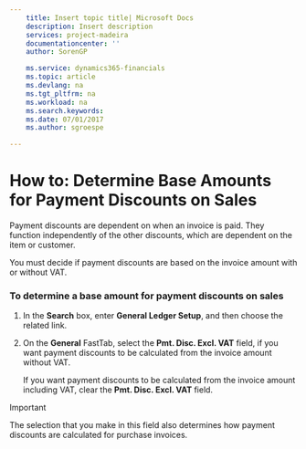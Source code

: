 ```yaml
---
    title: Insert topic title| Microsoft Docs
    description: Insert description
    services: project-madeira
    documentationcenter: ''
    author: SorenGP

    ms.service: dynamics365-financials
    ms.topic: article
    ms.devlang: na
    ms.tgt_pltfrm: na
    ms.workload: na
    ms.search.keywords:
    ms.date: 07/01/2017
    ms.author: sgroespe

---
```

# How to: Determine Base Amounts for Payment Discounts on Sales
Payment discounts are dependent on when an invoice is paid. They function independently of the other discounts, which are dependent on the item or customer.  
  
 You must decide if payment discounts are based on the invoice amount with or without VAT.  
  
### To determine a base amount for payment discounts on sales  
  
1.  In the **Search** box, enter **General Ledger Setup**, and then choose the related link.  
  
2.  On the **General** FastTab, select the **Pmt. Disc. Excl. VAT** field, if you want payment discounts to be calculated from the invoice amount without VAT.  
  
     If you want payment discounts to be calculated from the invoice amount including VAT, clear the **Pmt. Disc. Excl. VAT** field.  
  
> [!IMPORTANT]  
>  The selection that you make in this field also determines how payment discounts are calculated for purchase invoices.